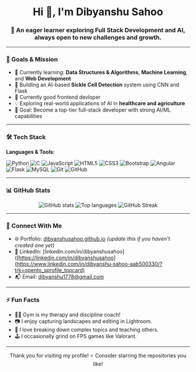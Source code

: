 <h1 align="center">Hi 👋, I'm Dibyanshu Sahoo</h1>
<h3 align="center">🚀 An eager learner exploring Full Stack Development and AI, always open to new challenges and growth.</h3>

---

### 🎯 Goals & Mission

- 🌱 Currently learning: **Data Structures & Algorithms**, **Machine Learning**, and **Web Development**
- 🤖 Building an AI-based **Sickle Cell Detection** system using CNN and Flask
- 🧠 Currently good frontend devloper
- 💡 Exploring real-world applications of AI in **healthcare and agriculture**
- 🎯 Goal: Become a top-tier full-stack developer with strong AI/ML capabilities

---


### 🛠️ Tech Stack

**Languages & Tools:**

![Python](https://img.shields.io/badge/Python-3776AB?style=flat&logo=python&logoColor=white)
![C](https://img.shields.io/badge/C-00599C?style=flat&logo=c&logoColor=white)
![JavaScript](https://img.shields.io/badge/JavaScript-F7DF1E?style=flat&logo=javascript&logoColor=black)
![HTML5](https://img.shields.io/badge/HTML5-E34F26?style=flat&logo=html5&logoColor=white)
![CSS3](https://img.shields.io/badge/CSS3-1572B6?style=flat&logo=css3)
![Bootstrap](https://img.shields.io/badge/Bootstrap-563D7C?style=flat&logo=bootstrap)
![Angular](https://img.shields.io/badge/Angular-DD0031?style=flat&logo=angular&logoColor=white)
![Flask](https://img.shields.io/badge/Flask-000000?style=flat&logo=flask)
![MySQL](https://img.shields.io/badge/MySQL-4479A1?style=flat&logo=mysql)
![Git](https://img.shields.io/badge/Git-F05032?style=flat&logo=git)
![GitHub](https://img.shields.io/badge/GitHub-100000?style=flat&logo=github)

---

### 📊 GitHub Stats

<p align="center">
  <img src="https://github-readme-stats.vercel.app/api?username=dibyanshusahoo&show_icons=true&theme=radical" alt="GitHub stats" />
  <img src="https://github-readme-stats.vercel.app/api/top-langs/?username=dibyanshusahoo&layout=compact&theme=radical" alt="Top languages" />
  <img src="https://streak-stats.demolab.com?user=dibyanshusahoo&theme=radical" alt="GitHub Streak" />
</p>

---

### 🔗 Connect With Me

- 🌐 Portfolio: [dibyanshusahoo.github.io]([https://dibyanshusahoo.github.io](https://github.com/Dibyanshu2312)) *(update this if you haven't created one yet)*
- 💼 LinkedIn: [linkedin.com/in/dibyanshusahoo]([https://linkedin.com/in/dibyanshusahoo](https://www.linkedin.com/in/dibyanshu-sahoo-aab500330/?trk=opento_sprofile_topcard)
- 📬 Email: dibyanshu1778@gmail.com

---

### ⚡ Fun Facts

- 🏋️‍♂️ Gym is my therapy and discipline coach!
- 📷 I enjoy capturing landscapes and editing in Lightroom.
- 🧠 I love breaking down complex topics and teaching others.
- 🕹️ I occasionally grind on FPS games like Valorant.

---

<p align="center">Thank you for visiting my profile! ⭐ Consider starring the repositories you like!</p>
